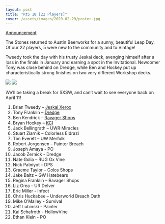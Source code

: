 ```yaml
---
layout: post
title: "RtS 18 [22 Players]"
cover: /assets/images/2020-02-29/poster.jpg
---
```


[Announcement](/announce/2020-02-29)

The Stones returned to Austin Beerworks for a sunny, beautiful Leap Day. Of our
22 players, 5 were new to the community and to Vintage!

Tweedy took the day with his trusty Jeskai deck, avenging himself after a loss
in the finals in January and earning a spot in the Invitational. Newcomer Tony
was close behind on Dredge, while Ben and Hockey put up characteristically
strong finishes on two very different Workshop decks.

![]({{site.cdn_url}}/assets/images/2020-02-29/top4.jpg)
![]({{site.cdn_url}}/assets/images/2020-02-29/tweedy.jpg)

We’ll be taking a break for SXSW, and can’t wait to see everyone back on
April 11!

1.  Brian Tweedy – [Jeskai Xerox]({{site.cdn_url}}/assets/images/2020-02-29/tweedyjeskai.jpg)
2.  Tony Franklin – [Dredge]({{site.cdn_url}}/assets/images/2020-02-29/tonydredge.jpg)
3.  Ben Kendrick – [Ravager Shops]({{site.cdn_url}}/assets/images/2020-02-29/benshops.jpg)
4.  Bryan Hockey – [KCI]({{site.cdn_url}}/assets/images/2020-02-29/hockeykci.jpg)
5.  Jack Bellingrath – UWR Miracles
6.  Stuart Ziarnik – Colorless Eldrazi
7.  Tim Everett – UW Merfolk
8.  Robert Jorgensen – Painter Breach
9.  Joseph Amaya - PO
10. Jacob Zernick - Dredge
11. Nate Golia – RUG Ox Vine
12. Nick Patniyot - DPS
13. Graeme Taylor – Golos Shops
14. Jake Baltz – GW Hatebears
15. Regina Franklin – Ravager Shops
16. Liz Orea – UR Delver
17. Eric Miller - Infect
18. Chris Huckabee – Underworld Breach Oath
19. Mike O’Malley - Survival
20. Jeff Lubinski - Painter
21. Kai Schafroth - HollowVine
22. Ethan Klein - PO


